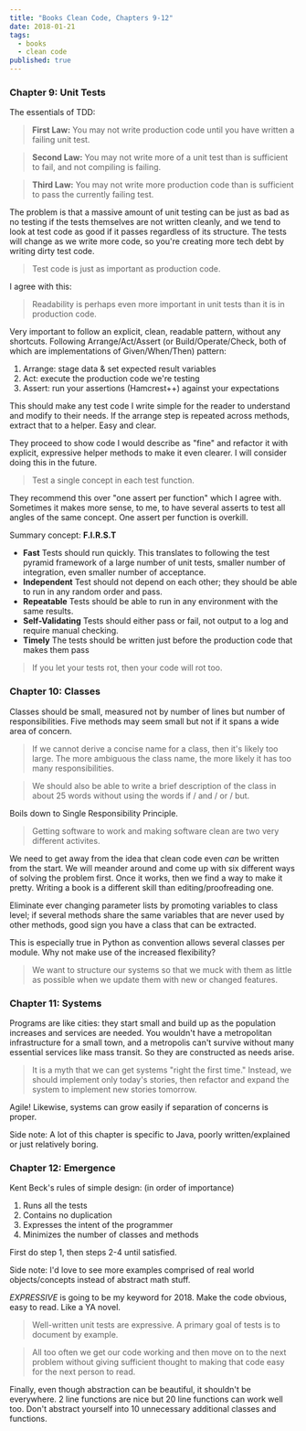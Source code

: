 ```yaml
---
title: "Books Clean Code, Chapters 9-12"
date: 2018-01-21
tags: 
  - books
  - clean code
published: true
---
```


### Chapter 9: Unit Tests

The essentials of TDD:

> **First Law:** You may not write production code until you have written a failing unit test.

> **Second Law:** You may not write more of a unit test than is sufficient to fail, and not compiling is failing.

> **Third Law:** You may not write more production code than is sufficient to pass the currently failing test.

The problem is that a massive amount of unit testing can be just as bad as no testing if the tests themselves are not written cleanly, and we tend to look at test code as good if it passes regardless of its structure. The tests will change as we write more code, so you're creating more tech debt by writing dirty test code.

> Test code is just as important as production code.

I agree with this:

> Readability is perhaps even more important in unit tests than it is in production code.

Very important to follow an explicit, clean, readable pattern, without any shortcuts. Following Arrange/Act/Assert (or Build/Operate/Check, both of which are implementations of Given/When/Then) pattern:
1. Arrange: stage data & set expected result variables
2. Act: execute the production code we're testing
3. Assert: run your assertions (Hamcrest++) against your expectations

This should make any test code I write simple for the reader to understand and modify to their needs. If the arrange step is repeated across methods, extract that to a helper. Easy and clear.

They proceed to show code I would describe as "fine" and refactor it with explicit, expressive helper methods to make it even clearer. I will consider doing this in the future.

> Test a single concept in each test function.

They recommend this over "one assert per function" which I agree with. Sometimes it makes more sense, to me, to have several asserts to test all angles of the same concept. One assert per function is overkill.

Summary concept: **F.I.R.S.T**

* **Fast** Tests should run quickly. This translates to following the test pyramid framework of a large number of unit tests, smaller number of integration, even smaller number of acceptance.
* **Independent** Test should not depend on each other; they should be able to run in any random order and pass.
* **Repeatable** Tests should be able to run in any environment with the same results.
* **Self-Validating** Tests should either pass or fail, not output to a log and require manual checking.
* **Timely** The tests should be written just before the production code that makes them pass

> If you let your tests rot, then your code will rot too.

### Chapter 10: Classes

Classes should be small, measured not by number of lines but number of responsibilities. Five methods may seem small but not if it spans a wide area of concern.

> If we cannot derive a concise name for a class, then it's likely too large. The more ambiguous the class name, the more likely it has too many responsibilities.

> We should also be able to write a brief description of the class in about 25 words without using the words if / and / or / but.

Boils down to Single Responsibility Principle.

> Getting software to work and making software clean are two very different activites.

We need to get away from the idea that clean code even *can* be written from the start. We will meander around and come up with six different ways of solving the problem first. Once it works, then we find a way to make it pretty. Writing a book is a different skill than editing/proofreading one.

Eliminate ever changing parameter lists by promoting variables to class level; if several methods share the same variables that are never used by other methods, good sign you have a class that can be extracted.

This is especially true in Python as convention allows several classes per module. Why not make use of the increased flexibility?

> We want to structure our systems so that we muck with them as little as possible when we update them with new or changed features.

### Chapter 11: Systems

Programs are like cities: they start small and build up as the population increases and services are needed. You wouldn't have a metropolitan infrastructure for a small town, and a metropolis can't survive without many essential services like mass transit. So they are constructed as needs arise.

> It is a myth that we can get systems "right the first time." Instead, we should implement only today's stories, then refactor and expand the system to implement new stories tomorrow.

Agile! Likewise, systems can grow easily if separation of concerns is proper.

Side note: A lot of this chapter is specific to Java, poorly written/explained or just relatively boring.

### Chapter 12: Emergence

Kent Beck's rules of simple design: (in order of importance)

1. Runs all the tests
2. Contains no duplication
3. Expresses the intent of the programmer
4. Minimizes the number of classes and methods

First do step 1, then steps 2-4 until satisfied.

Side note: I'd love to see more examples comprised of real world objects/concepts instead of abstract math stuff.

*EXPRESSIVE* is going to be my keyword for 2018. Make the code obvious, easy to read. Like a YA novel.

> Well-written unit tests are expressive. A primary goal of tests is to document by example.

> All too often we get our code working and then move on to the next problem without giving sufficient thought to making that code easy for the next person to read.

Finally, even though abstraction can be beautiful, it shouldn't be everywhere. 2 line functions are nice but 20 line functions can work well too. Don't abstract yourself into 10 unnecessary additional classes and functions.
